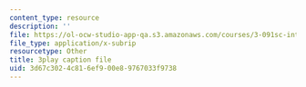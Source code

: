 ```yaml
---
content_type: resource
description: ''
file: https://ol-ocw-studio-app-qa.s3.amazonaws.com/courses/3-091sc-introduction-to-solid-state-chemistry-fall-2010/3d67c3024c816ef900e89767033f9738_oDOs8Yxydo0.srt
file_type: application/x-subrip
resourcetype: Other
title: 3play caption file
uid: 3d67c302-4c81-6ef9-00e8-9767033f9738
---
```

